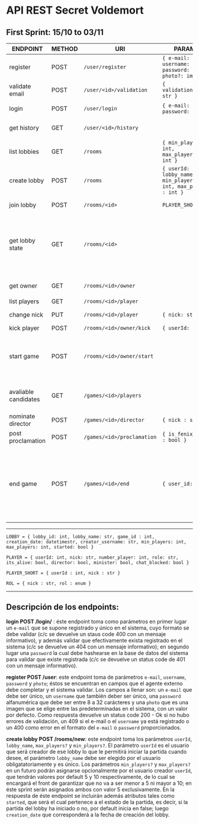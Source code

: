# API REST Secret Voldemort

## First Sprint: 15/10 to 03/11

| ENDPOINT     | METHOD | URI         | PARAMS       | RESPONSE      | COMMENTS |
| ---------    | ------ | ----------- | ------------ | ------------- | -------- |
| register     | POST   | `/user/register` | `{ e-mail: str, username: str, password: str, photo?: image }` | 409: Conflict if: `e-mail` already registered or `username` already registered \ 400:Bad Request if: can't parse `e-mail` | `password` is hash |
| validate email | POST | `/user/<id>/validation` | `{ validation_code: str }` | 200: `{ userId : int }` \ 403:Forbidden if `validation_code` is wrong | |
| login | POST | `/user/login` | `{ e-mail: str, password: str } ` | 200: `{ userId: int }` \ 400: Bad request: can't parse `e-mail` \ 401 Unauthorized: invalid `password` | `password` is a hash |
| get history | GET | `/user/<id>/history` | | 200: `{ phoenix_wins : int, phoenix_loses : int; death_eater_wins : int, death_eater_loses: int}` |
| list lobbies | GET | `/rooms` | `{ min_players?: int, max_players?: int }` | 200: `[ { id : int, lobby_name: str, current_players : int, max_players: int, min_players: int } ]` | |
| create lobby | POST |`/rooms` | `{ userId: int, lobby_name: str, min_players : int, max_players : int } ` | 200: `LOBBY` | |
| join lobby | POST |`/rooms/<id>` | `PLAYER_SHORT` | 200: `PLAYER` \ 409: Conflict if: `nick` already exists in this lobby | |
| get lobby state | GET | `/rooms/<id>` | | 200: `LOBBY` | if !started, then game_id == -1. When last player makes this call, lobby gets deleted |
| get owner | GET | `/rooms/<id>/owner` | | 200: `{ nick trrrrrrrrrrrrrrrrrrrrrrrrrrrrrrrrrrrrrrrrrrrr: str }` | |
| list players | GET | `/rooms/<id>/player`| | 200:`[ { nick: str} ]` | |
| change nick | PUT | `/rooms/<id>/player` | `{ nick: str }` | 200: `{ nick: str }` \ 409: Conflict if: `nick` already exists in this lobby | |
| kick player | POST | `/rooms/<id>/owner/kick` | `{ userId: int }` | | |
| start game | POST | `/rooms/<id>/owner/start` | | | Server stops more people from entering and starts the game. |
| avaliable candidates | GET | `/games/<id>/players` | | 200: `[ { nick : dfgggggggggggggggggggggstr } ]` | PRE : There's a Minister Selected |
| nominate director | POST | `/games/<id>/director` | `{ nick : str }` | 200: `{ nick : str }` \ 409:Conflict if nick submitted is not valid  |  |
| post proclamation | POST |`/games/<id>/proclamation` | `{ is_fenix_procl : bool }` | 200: `{ is_fenix_procl : bool }` \ 403: Forbidden : If the client is not the correct  |  | PRE : Minister and Director are selected
| end game | POST |`/games/<id>/end` | `{ user_id: int }` | 200: `ggdddddddddddddddddddddd[ROL]` | Updates Player History, and when the last player makes this request, then the game gets deleted |

-------------

`LOBBY = { lobby_id: int, lobby_name: str, game_id : int, creation_date: datetimestr, creator_username: str, min_players: int, max_players: int, started: bool }`

`PLAYER = { userId: int, nick: str, number_player: int, role: str, its_alive: bool, director: bool, minister: bool, chat_blocked: bool }`

`PLAYER_SHORT = { userId : int, nick : str }`

`ROL = { nick : str, rol : enum }`

-------------

## Descripción de los endpoints:
 
**login POST /login/** : éste endpoint toma como parámetros en primer lugar un `e-mail` que se supone registrado y único en el sistema, cuyo formato se debe validar (c/c se devuelve un staus code 400 con un mensaje informativo), y además validar que efectivamente exista registrado en el sistema (c/c se devuelve un 404 con un mensaje informativo); en segundo lugar una `password` la cual debe hashearse en la base de datos del sistema para validar que existe registrada (c/c se devuelve un status code de 401 con un mensaje informativo). 

**register POST /user**: este endpoint toma de parámetros `e-mail`, `username`, `password` y `photo`; éstos se encuentran en campos que el agente externo debe completar y el sistema validar. Los campos a llenar son: un `e-mail` que debe ser único, un `username` que también deber ser único, una `password` alfanumérica que debe ser entre 8 a 32 carácteres y una `photo` que es una imagen que se elige entre las predeterminadas en el sistema, con un valor por defecto. Como respuesta devuelve un status code 200 - Ok si no hubo errores de validación, un 409 si el e-mail o el `username` ya está registrado o un 400 como error en el formato del `e-mail` o `password` proporcionados.

**create lobby POST /rooms/new**: este endpoint toma los parámetros `userId`, `lobby_name`, `max_players?` y `min_players?`. El parámetro `userId` es el usuario que será creador de ese lobby lo que le permitirá iniciar la partida cuando desee, el parámetro `lobby_name` debe ser elegido por el usuario obligatatoriamente y es único. Los parámetros `min_players?` y `max_players?` en un futuro podrán asignarse opcionalmente por el usuario creador `userId`, que tendrán valores por default 5 y 10 respectivamente, de lo cual se encargará el front de garantizar que no va a ser menor a 5 ni mayor a 10; en éste sprint serán asignados ambos con valor 5 exclusivamente. En la respuesta de éste endpoint se incluirán además atributos tales como `started`, que será el cual pertenece a el estado de la partida, es decir, si la partida del lobby ha iniciado o no, por default inicia en false; luego `creation_date` que corresponderá a la fecha de creación del lobby.
